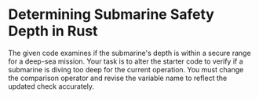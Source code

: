# Determining Submarine Safety Depth in Rust

The given code examines if the submarine's depth is within a secure range for a deep-sea mission. Your task is to alter the starter code to verify if a submarine is diving too deep for the current operation. You must change the comparison operator and revise the variable name to reflect the updated check accurately.